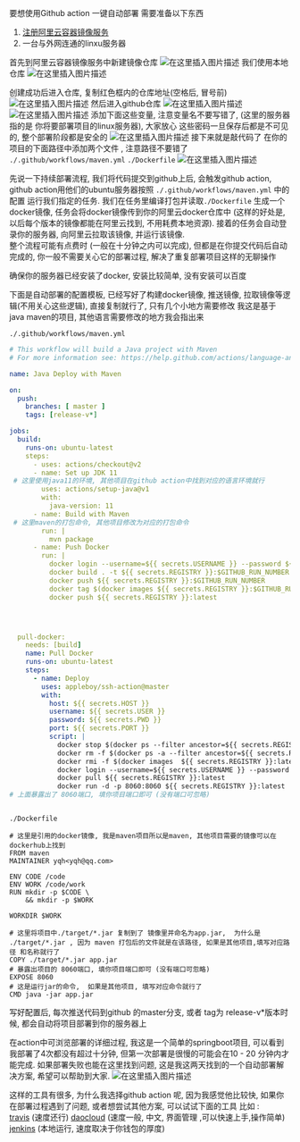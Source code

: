 要想使用Github action 一键自动部署 需要准备以下东西

1.  [注册阿里云容器镜像服务](https://cr.console.aliyun.com/cn-shanghai/instances/repositories)
2. 一台与外网连通的linxu服务器

首先到阿里云容器镜像服务中新建镜像仓库
![在这里插入图片描述](https://img-blog.csdnimg.cn/20200425153904702.png?x-oss-process=image/watermark,type_ZmFuZ3poZW5naGVpdGk,shadow_10,text_aHR0cHM6Ly9ibG9nLmNzZG4ubmV0L3FxXzE5MjY2NjY5,size_16,color_FFFFFF,t_70)
我们使用本地仓库
![在这里插入图片描述](https://img-blog.csdnimg.cn/20200425173444728.png?x-oss-process=image/watermark,type_ZmFuZ3poZW5naGVpdGk,shadow_10,text_aHR0cHM6Ly9ibG9nLmNzZG4ubmV0L3FxXzE5MjY2NjY5,size_16,color_FFFFFF,t_70)


创建成功后进入仓库, 复制红色框内的仓库地址(空格后, 冒号前)
![在这里插入图片描述](https://img-blog.csdnimg.cn/20200425154332658.png?x-oss-process=image/watermark,type_ZmFuZ3poZW5naGVpdGk,shadow_10,text_aHR0cHM6Ly9ibG9nLmNzZG4ubmV0L3FxXzE5MjY2NjY5,size_16,color_FFFFFF,t_70)
然后进入github仓库
![在这里插入图片描述](https://img-blog.csdnimg.cn/20200425154808116.png?x-oss-process=image/watermark,type_ZmFuZ3poZW5naGVpdGk,shadow_10,text_aHR0cHM6Ly9ibG9nLmNzZG4ubmV0L3FxXzE5MjY2NjY5,size_16,color_FFFFFF,t_70)
![在这里插入图片描述](https://img-blog.csdnimg.cn/20200425154835990.png?x-oss-process=image/watermark,type_ZmFuZ3poZW5naGVpdGk,shadow_10,text_aHR0cHM6Ly9ibG9nLmNzZG4ubmV0L3FxXzE5MjY2NjY5,size_16,color_FFFFFF,t_70)
添加下面这些变量, 注意变量名不要写错了, (这里的服务器指的是 你将要部署项目的linux服务器), 大家放心 这些密码一旦保存后都是不可见的, 整个部署阶段都是安全的
![在这里插入图片描述](https://img-blog.csdnimg.cn/20200425155103264.png?x-oss-process=image/watermark,type_ZmFuZ3poZW5naGVpdGk,shadow_10,text_aHR0cHM6Ly9ibG9nLmNzZG4ubmV0L3FxXzE5MjY2NjY5,size_16,color_FFFFFF,t_70)
接下来就是敲代码了
在你的项目的下面路径中添加两个文件 , 注意路径不要错了
`./.github/workflows/maven.yml`
`./Dockerfile`
![在这里插入图片描述](https://img-blog.csdnimg.cn/202004251600494.png?x-oss-process=image/watermark,type_ZmFuZ3poZW5naGVpdGk,shadow_10,text_aHR0cHM6Ly9ibG9nLmNzZG4ubmV0L3FxXzE5MjY2NjY5,size_16,color_FFFFFF,t_70)

先说一下持续部署流程, 我们将代码提交到github上后, 会触发github action, github action用他们的ubuntu服务器按照 `./.github/workflows/maven.yml` 中的配置 运行我们指定的任务. 我们在任务里编译打包并读取`./Dockerfile` 生成一个docker镜像, 任务会将docker镜像传到你的阿里云docker仓库中 (这样的好处是, 以后每个版本的镜像都能在阿里云找到, 不用耗费本地资源). 接着的任务会自动登录你的服务器, 向阿里云拉取该镜像, 并运行该镜像.  
整个流程可能有点费时 (一般在十分钟之内可以完成), 但都是在你提交代码后自动完成的,  你一般不需要关心它的部署过程, 解决了重复部署项目这样的无聊操作

确保你的服务器已经安装了docker, 安装比较简单, 没有安装可以百度

下面是自动部署的配置模板, 已经写好了构建docker镜像, 推送镜像, 拉取镜像等逻辑(不用关心这些逻辑), 直接复制就行了, 只有几个小地方需要修改
我这是基于java maven的项目, 其他语言需要修改的地方我会指出来

 `./.github/workflows/maven.yml` 
```yml
# This workflow will build a Java project with Maven
# For more information see: https://help.github.com/actions/language-and-framework-guides/building-and-testing-java-with-maven

name: Java Deploy with Maven

on:
  push:
    branches: [ master ]
    tags: [release-v*]

jobs:
  build:
    runs-on: ubuntu-latest
    steps:
      - uses: actions/checkout@v2
      - name: Set up JDK 11
 # 这里使用java11的环境, 其他项目在github action中找到对应的语言环境就行
        uses: actions/setup-java@v1
        with:
          java-version: 11
      - name: Build with Maven
 # 这里maven的打包命令, 其他项目修改为对应的打包命令
        run: |
          mvn package
      - name: Push Docker
        run: |
          docker login --username=${{ secrets.USERNAME }} --password ${{ secrets.PASSWORD }} registry.cn-shanghai.aliyuncs.com
          docker build . -t ${{ secrets.REGISTRY }}:$GITHUB_RUN_NUMBER
          docker push ${{ secrets.REGISTRY }}:$GITHUB_RUN_NUMBER
          docker tag $(docker images ${{ secrets.REGISTRY }}:$GITHUB_RUN_NUMBER -q) ${{ secrets.REGISTRY }}:latest
          docker push ${{ secrets.REGISTRY }}:latest




  pull-docker:
    needs: [build]
    name: Pull Docker
    runs-on: ubuntu-latest
    steps:
      - name: Deploy
        uses: appleboy/ssh-action@master
        with:
          host: ${{ secrets.HOST }}
          username: ${{ secrets.USER }}
          password: ${{ secrets.PWD }}
          port: ${{ secrets.PORT }}
          script: |
            docker stop $(docker ps --filter ancestor=${{ secrets.REGISTRY }} -q)
            docker rm -f $(docker ps -a --filter ancestor=${{ secrets.REGISTRY }}:latest -q)
            docker rmi -f $(docker images  ${{ secrets.REGISTRY }}:latest -q)
            docker login --username=${{ secrets.USERNAME }} --password ${{ secrets.PASSWORD }} registry.cn-shanghai.aliyuncs.com
            docker pull ${{ secrets.REGISTRY }}:latest
            docker run -d -p 8060:8060 ${{ secrets.REGISTRY }}:latest
# 上面暴露出了 8060端口, 填你项目端口即可 (没有端口可忽略)



```

`./Dockerfile`
```docker
# 这里是引用的docker镜像, 我是maven项目所以是maven, 其他项目需要的镜像可以在dockerhub上找到
FROM maven
MAINTAINER yqh<yqh@qq.com>

ENV CODE /code
ENV WORK /code/work
RUN mkdir -p $CODE \
    && mkdir -p $WORK

WORKDIR $WORK

# 这里将项目中./target/*.jar 复制到了 镜像里并命名为app.jar,  为什么是 ./target/*.jar , 因为 maven 打包后的文件就是在该路径, 如果是其他项目,填写对应路径 和名称就行了  
COPY ./target/*.jar app.jar
# 暴露出项目的 8060端口, 填你项目端口即可 (没有端口可忽略)
EXPOSE 8060
# 这是运行jar的命令,  如果是其他项目, 填写对应命令就行了
CMD java -jar app.jar
```

写好配置后, 每次推送代码到github 的master分支, 或者 tag为 release-v*版本时候, 都会自动将项目部署到你的服务器上

在action中可浏览部署的详细过程, 我这是一个简单的springboot项目, 可以看到我部署了4次都没有超过十分钟, 但第一次部署是很慢的可能会在10 - 20 分钟内才能完成. 如果部署失败也能在这里找到问题, 这是我这两天找到的一个自动部署解决方案,  希望可以帮助到大家.
![在这里插入图片描述](https://img-blog.csdnimg.cn/20200425165702709.png?x-oss-process=image/watermark,type_ZmFuZ3poZW5naGVpdGk,shadow_10,text_aHR0cHM6Ly9ibG9nLmNzZG4ubmV0L3FxXzE5MjY2NjY5,size_16,color_FFFFFF,t_70)

这样的工具有很多, 为什么我选择github action 呢, 因为我感觉他比较快, 
如果你在部署过程遇到了问题, 或者想尝试其他方案, 可以试试下面的工具
比如 :  
[travis](https://www.travis-ci.org/)   (速度还行)
[daocloud](https://dashboard.daocloud.io/build-flows)  (速度一般, 中文, 界面管理 ,可以快速上手,操作简单)
[jenkins](https://www.jenkins.io/zh/) (本地运行, 速度取决于你钱包的厚度)



